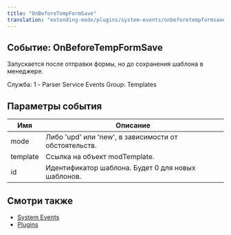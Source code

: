 ```yaml
---
title: "OnBeforeTempFormSave"
translation: "extending-modx/plugins/system-events/onbeforetempformsave"
---
```


## Событие: OnBeforeTempFormSave

Запускается после отправки формы, но до сохранения шаблона в менеджере.

Служба: 1 - Parser Service Events
Group: Templates

## Параметры события

| Имя      | Описание                                              |
| -------- | ----------------------------------------------------- |
| mode     | Либо 'upd' или 'new', в зависимости от обстоятельств. |
| template | Ссылка на объект modTemplate.                         |
| id       | Идентификатор шаблона. Будет 0 для новых шаблонов.    |

## Смотри также

- [System Events](extending-modx/plugins/system-events "System Events")
- [Plugins](extending-modx/plugins "Plugins")
